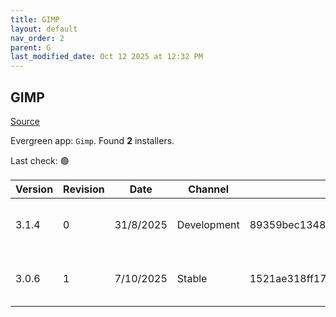 ```yaml
---
title: GIMP
layout: default
nav_order: 2
parent: G
last_modified_date: Oct 12 2025 at 12:32 PM
---
```


## GIMP

[Source](https://www.gimp.org/)

Evergreen app: `Gimp`. Found **2** installers.

Last check: 🟢

| Version | Revision | Date      | Channel     | Sha256                                                           | URI                                                                                                                                                      |
| ------- | -------- | --------- | ----------- | ---------------------------------------------------------------- | -------------------------------------------------------------------------------------------------------------------------------------------------------- |
| 3.1.4   | 0        | 31/8/2025 | Development | 89359bec1348bc19729c25b52f08111dd97b32a8c9e8b51aa117a84a76ac4476 | [https://southfront.mm.fcix.net/gimp/gimp/v3.1/windows/gimp-3.1.4-setup.exe](https://southfront.mm.fcix.net/gimp/gimp/v3.1/windows/gimp-3.1.4-setup.exe) |
| 3.0.6   | 1        | 7/10/2025 | Stable      | 1521ae318ff176d3d428279d52ff5abdf328ddf8644b48de75684e55e1057167 | [https://volico.mm.fcix.net/gimp/gimp/v3.0/windows/gimp-3.0.6-setup-1.exe](https://volico.mm.fcix.net/gimp/gimp/v3.0/windows/gimp-3.0.6-setup-1.exe)     |
